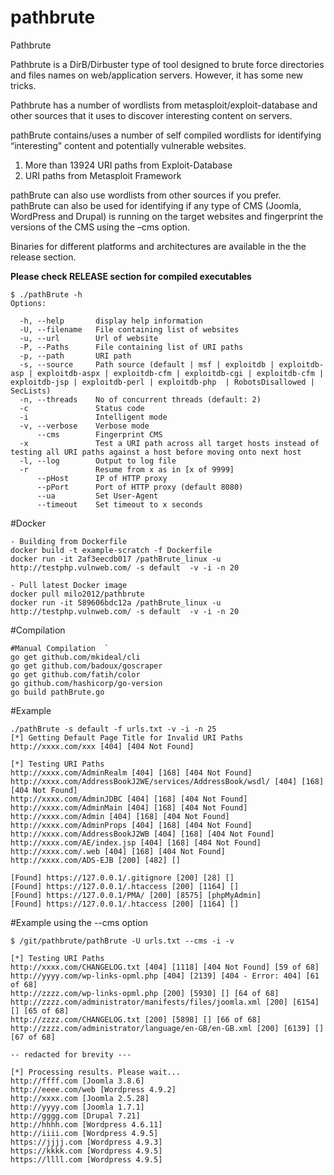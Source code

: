# pathbrute
Pathbrute  
  
Pathbrute is a DirB/Dirbuster type of tool designed to brute force directories and files names on web/application servers.  However, it has some new tricks.  
    
Pathbrute has a number of wordlists from metasploit/exploit-database and other sources that it uses to discover interesting content on servers.  
  
pathBrute contains/uses a number of self compiled wordlists for identifying “interesting” content and potentially vulnerable websites.
1) More than 13924 URI paths from Exploit-Database 
2) URI paths from Metasploit Framework

pathBrute can also use wordlists from other sources if you prefer.  
pathBrute can also be used for identifying if any type of CMS (Joomla, WordPress and Drupal) is running on the target websites and fingerprint the versions of the CMS using the –cms option.  
  
Binaries for different platforms and architectures are available in the the release section.  
 
**Please check RELEASE section for compiled executables**    
  
```
$ ./pathBrute -h
Options:

  -h, --help       display help information
  -U, --filename   File containing list of websites
  -u, --url        Url of website
  -P, --Paths      File containing list of URI paths
  -p, --path       URI path
  -s, --source     Path source (default | msf | exploitdb | exploitdb-asp | exploitdb-aspx | exploitdb-cfm | exploitdb-cgi | exploitdb-cfm | exploitdb-jsp | exploitdb-perl | exploitdb-php  | RobotsDisallowed | SecLists)
  -n, --threads    No of concurrent threads (default: 2)
  -c               Status code
  -i               Intelligent mode
  -v, --verbose    Verbose mode
      --cms        Fingerprint CMS
  -x               Test a URI path across all target hosts instead of testing all URI paths against a host before moving onto next host
  -l, --log        Output to log file
  -r               Resume from x as in [x of 9999]
      --pHost      IP of HTTP proxy
      --pPort      Port of HTTP proxy (default 8080)
      --ua         Set User-Agent
      --timeout    Set timeout to x seconds
```
 
#Docker
```
- Building from Dockerfile
docker build -t example-scratch -f Dockerfile
docker run -it 2af3eecdb017 /pathBrute_linux -u http://testphp.vulnweb.com/ -s default  -v -i -n 20

- Pull latest Docker image
docker pull milo2012/pathbrute
docker run -it 589606bdc12a /pathBrute_linux -u http://testphp.vulnweb.com/ -s default  -v -i -n 20

```
    
#Compilation  
```
#Manual Compilation  `
go get github.com/mkideal/cli
go get github.com/badoux/goscraper
go get github.com/fatih/color
go github.com/hashicorp/go-version
go build pathBrute.go  
```
  
#Example 
```
./pathBrute -s default -f urls.txt -v -i -n 25 
[*] Getting Default Page Title for Invalid URI Paths
http://xxxx.com/xxx [404] [404 Not Found]

[*] Testing URI Paths
http://xxxx.com/AdminRealm [404] [168] [404 Not Found]
http://xxxx.com/AddressBookJ2WE/services/AddressBook/wsdl/ [404] [168] [404 Not Found]
http://xxxx.com/AdminJDBC [404] [168] [404 Not Found]
http://xxxx.com/AdminMain [404] [168] [404 Not Found]
http://xxxx.com/Admin [404] [168] [404 Not Found]
http://xxxx.com/AdminProps [404] [168] [404 Not Found]
http://xxxx.com/AddressBookJ2WB [404] [168] [404 Not Found]
http://xxxx.com/AE/index.jsp [404] [168] [404 Not Found]
http://xxxx.com/.web [404] [168] [404 Not Found]
http://xxxx.com/ADS-EJB [200] [482] []

[Found] https://127.0.0.1/.gitignore [200] [28] []
[Found] https://127.0.0.1/.htaccess [200] [1164] []
[Found] https://127.0.0.1/PMA/ [200] [8575] [phpMyAdmin]
[Found] https://127.0.0.1/.htaccess [200] [1164] []
```
  
#Example using the --cms option
```
$ /git/pathbrute/pathBrute -U urls.txt --cms -i -v

[*] Testing URI Paths
http://xxxx.com/CHANGELOG.txt [404] [1118] [404 Not Found] [59 of 68]
http://yyyy.com/wp-links-opml.php [404] [2139] [404 - Error: 404] [61 of 68]
http://zzzz.com/wp-links-opml.php [200] [5930] [] [64 of 68]
http://zzzz.com/administrator/manifests/files/joomla.xml [200] [6154] [] [65 of 68]
http://zzzz.com/CHANGELOG.txt [200] [5898] [] [66 of 68]
http://zzzz.com/administrator/language/en-GB/en-GB.xml [200] [6139] [] [67 of 68]

-- redacted for brevity --- 

[*] Processing results. Please wait...
http://ffff.com [Joomla 3.8.6]
http://eeee.com/web [Wordpress 4.9.2]
http://xxxx.com [Joomla 2.5.28]
http://yyyy.com [Joomla 1.7.1]
http://gggg.com [Drupal 7.21]
http://hhhh.com [Wordpress 4.6.11]
http://iiii.com [Wordpress 4.9.5]
https://jjjj.com [Wordpress 4.9.3]
https://kkkk.com [Wordpress 4.9.5]
https://llll.com [Wordpress 4.9.5]
```

